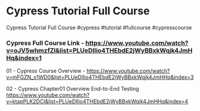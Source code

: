 # Cypress Tutorial Full Course 
Cypress Tutorial Full Course #cypress #tutorial #fullcourse #cypresscourse

### Cypress Full Course Link - https://www.youtube.com/watch?v=oJV5whmzfZI&list=PLUeDIlio4THEbdE2jWyBBxkWqjk4JmHHq&index=1

01 - Cypress Course Overview - 
     https://www.youtube.com/watch?v=mFGZN_o1WD0&list=PLUeDIlio4THEbdE2jWyBBxkWqjk4JmHHq&index=3

02 - Cypress Chapter01 Overview End-to-End Testing 
     https://www.youtube.com/watch?v=ktapPLK2DCI&list=PLUeDIlio4THEbdE2jWyBBxkWqjk4JmHHq&index=4
